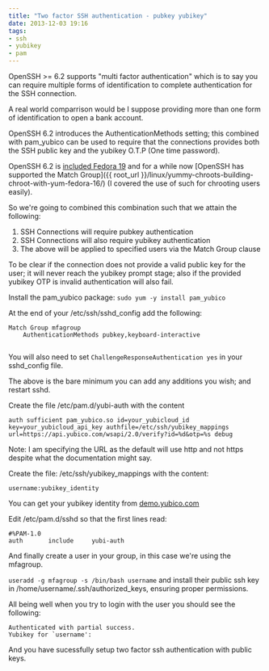 ```yaml
---
title: "Two factor SSH authentication - pubkey yubikey"
date: 2013-12-03 19:16
tags:
- ssh
- yubikey
- pam
---
```


OpenSSH >= 6.2 supports "multi factor authentication" which is to say you can require multiple forms of identification to complete authentication for the SSH connection.

A real world comparrison would be I suppose providing more than one form of identification to open a bank account.

OpenSSH 6.2 introduces the AuthenticationMethods setting; this combined with pam_yubico can be used to require that the connections provides both the SSH public key and the yubikey O.T.P (One time password).

OpenSSH 6.2 is [included Fedora 19](https://danwalsh.livejournal.com/65054.html) and for a while now [OpenSSH has supported the Match Group]({{ root_url }}/linux/yummy-chroots-building-chroot-with-yum-fedora-16/) (I covered the use of such for chrooting users easily).

So we're going to combined this combination such that we attain the following:

1. SSH Connections will require pubkey authentication
2. SSH Connections will also require yubikey authentication
3. The above will be applied to specified users via the Match Group clause

To be clear if the connection does not provide a valid public key for the user; it will never reach the yubikey prompt stage; also if the provided yubikey OTP is invalid authentication will also fail.

Install the pam_yubico package: `sudo yum -y install pam_yubico`

At the end of your /etc/ssh/sshd_config add the following:

```
Match Group mfagroup
    AuthenticationMethods pubkey,keyboard-interactive
    
```

You will also need to set `ChallengeResponseAuthentication yes` in your sshd_config file.

The above is the bare minimum you can add any additions you wish; and restart sshd.

Create the file /etc/pam.d/yubi-auth with the content

```
auth sufficient pam_yubico.so id=your_yubicloud_id key=your_yubicloud_api_key authfile=/etc/ssh/yubikey_mappings url=https://api.yubico.com/wsapi/2.0/verify?id=%d&otp=%s debug
```

Note: I am specifying the URL as the default will use http and not https despite what the documentation might say.

Create the file: /etc/ssh/yubikey_mappings with the content:

```
username:yubikey_identity
```

You can get your yubikey identity from [demo.yubico.com](https://demo.yubico.com)

Edit /etc/pam.d/sshd so that the first lines read:

```
#%PAM-1.0
auth       include     yubi-auth
```

And finally create a user in your group, in this case we're using the mfagroup.

`useradd -g mfagroup -s /bin/bash username` and install their public ssh key in /home/username/.ssh/authorized_keys, ensuring proper permissions.

All being well when you try to login with the user you should see the following:

```
Authenticated with partial success.
Yubikey for `username': 
```

And you have sucessfully setup two factor ssh authentication with public keys.


